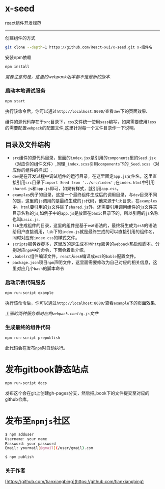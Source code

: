 # x-seed
react组件开发规范
***
创建组件的方式

```bash
git clone --depth=1 https://github.com/React-xui/x-seed.git x-组件名
```
安装npm依赖
```bash
npm install 
```
*需要注意的是，这里的webpack版本都不是最新的版本.*
### 启动本地调试服务
```bash
npm start
```
执行该命令后，你可以通过`http://localhost:8090/`查看`dev`下的页面效果.

组件的源代码存在于`src`目录下，`css`文件统一使用`sass`编写，如果需要使用`less`的需要配置`webpack`的配置文件,这里针对每一个文件目录作一下说明。
## 目录及文件结构
*  `src`组件的源代码目录，里面的`index.jsx`是引用的`components`里的`Seed.jsx`（对应你的组件文件）,同理`_index.scss`引用`components`下的`_Seed.scss`（对应你的组件的样式）.
* `dev`是在开发过程中调试组件的运行目录。在这里固定`app.js`文件名，这里直接引用`src`目录下`import Seed from '../src/index'` ;在`index.html`中引用`shared.js`和`app.js`即可，如果有样式，就引用`app.css`。
* `examples`例子的目录，这是一个最终组件生成后的调用目录，与`dev`目录不同的是，这里的`js`调用的是最终生成的`js`代码，他来源于`lib`目录，在`examples`中，`html`要引用的`js`文件除了`shared.js`外，还需要引用调用组件的`js`文件夹目录名称的`js`,如例子中的`app.js`是放置在`basic`目录下的，所以引用的`js`名称也叫`basic.js`.
* `lib`生成组件的目录，这里的组件是基于`es6`语法的，最终将生成为`es5`的语法给用户直接调用，`lib`下的`index.js`就是最终生成的可以直接引用的组件名，同时对应有`index.css`的样式文件。
* `scripts`服务器脚本，这里放的是生成本地`http`服务的`webpack`热启动脚本。分别对应`npm`中的命令，下面会着重介绍。
* `.babelrc`组件编译文件，`react`从`es6`编译成`es5`的`bable`配置文件。
* `package.json`项目`npm`声明文件，这里面需要修改为自己对应的相关信息，这里对应几个`bash`的脚本命令
### 启动示例代码服务
```bash
npm run-script example
```
执行该命令后，你可以通过`http://localhost:8080/`查看`example`下的页面效果.

*上面的两种服务都对应的`webpack.config.js`文件*
### 生成最终的组件代码
```bash
npm run-script prepublish
```
此代码会在发布`npm`时自动执行。

# 发布gitbook静态站点
```bash
npm run-script docs
```
发布这个会在git上创建gh-pages分支，然后把_book下的文件提交至对应的github仓库。

# 发布至`npmjs`社区
```bash
$ npm adduser	
Username: your name
Password: your password
Email: yourmail[@gmail](/user/gmail).com

$ npm publish
```

### 关于作者
[https://github.com/tianxiangbing](https://github.com/tianxiangbing)

